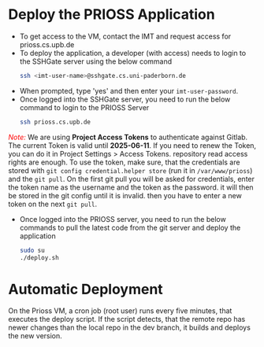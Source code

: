# Deploy the PRIOSS Application
- To get access to the VM, contact the IMT and request access for prioss.cs.upb.de
- To deploy the application, a developer (with access) needs to login to the SSHGate server using the below command
    ```bash
    ssh <imt-user-name>@sshgate.cs.uni-paderborn.de
    ```
- When prompted, type 'yes' and then enter your `imt-user-password`.
- Once logged into the SSHGate server, you need to run the below command to login to the PRIOSS Server
    ```bash
    ssh prioss.cs.upb.de
    ```
<span style="color:red">*Note:*</span> We are using __Project Access Tokens__ to authenticate against Gitlab. The current Token is valid until __2025-06-11__. If you need to renew the Token, you can do it in Project Settings > Access Tokens. repository read access rights are enough. 
To use the token, make sure, that the credentials are stored with `git config credential.helper store` (run it in `/var/www/prioss`) and the `git pull`. On the first git pull you will be asked for credentials, enter the token name as the username and the token as the password. it will then be stored in the git config until it is invalid. then you have to enter a new token on the next `git pull`. 
- Once logged into the PRIOSS server, you need to run the below commands to pull the latest code from the git server and deploy the application
    ```bash
    sudo su
    ./deploy.sh
    ```
# Automatic Deployment
On the Prioss VM, a cron job (root user) runs every five minutes, that executes the deploy script. If the script detects, that the remote repo has newer changes than the local repo in the dev branch, it builds and deploys the new version.